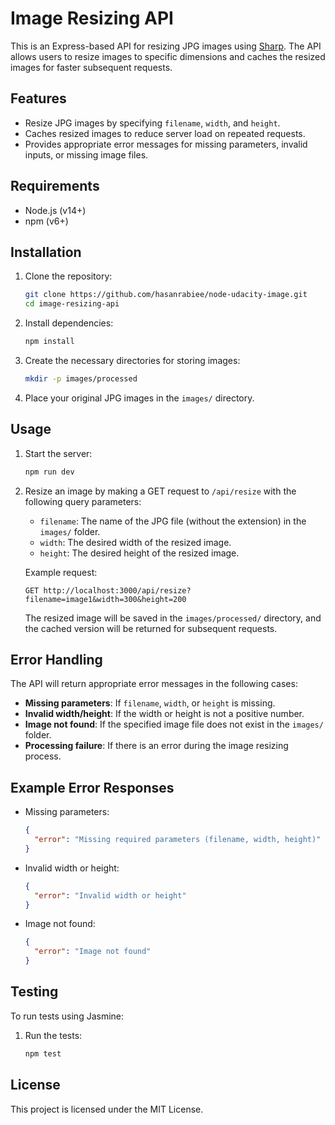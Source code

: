 
# Image Resizing API

This is an Express-based API for resizing JPG images using [Sharp](https://sharp.pixelplumbing.com/). The API allows users to resize images to specific dimensions and caches the resized images for faster subsequent requests.

## Features

- Resize JPG images by specifying `filename`, `width`, and `height`.
- Caches resized images to reduce server load on repeated requests.
- Provides appropriate error messages for missing parameters, invalid inputs, or missing image files.

## Requirements

- Node.js (v14+)
- npm (v6+)

## Installation

1. Clone the repository:
   ```bash
   git clone https://github.com/hasanrabiee/node-udacity-image.git
   cd image-resizing-api
   ```

2. Install dependencies:
   ```bash
   npm install
   ```

3. Create the necessary directories for storing images:
   ```bash
   mkdir -p images/processed
   ```

4. Place your original JPG images in the `images/` directory.

## Usage

1. Start the server:
   ```bash
   npm run dev
   ```

2. Resize an image by making a GET request to `/api/resize` with the following query parameters:

   - `filename`: The name of the JPG file (without the extension) in the `images/` folder.
   - `width`: The desired width of the resized image.
   - `height`: The desired height of the resized image.

   Example request:
   ```
   GET http://localhost:3000/api/resize?filename=image1&width=300&height=200
   ```

   The resized image will be saved in the `images/processed/` directory, and the cached version will be returned for subsequent requests.

## Error Handling

The API will return appropriate error messages in the following cases:

- **Missing parameters**: If `filename`, `width`, or `height` is missing.
- **Invalid width/height**: If the width or height is not a positive number.
- **Image not found**: If the specified image file does not exist in the `images/` folder.
- **Processing failure**: If there is an error during the image resizing process.

## Example Error Responses

- Missing parameters:
  ```json
  {
    "error": "Missing required parameters (filename, width, height)"
  }
  ```

- Invalid width or height:
  ```json
  {
    "error": "Invalid width or height"
  }
  ```

- Image not found:
  ```json
  {
    "error": "Image not found"
  }
  ```

## Testing

To run tests using Jasmine:

1. Run the tests:
   ```bash
   npm test
   ```

## License

This project is licensed under the MIT License.
